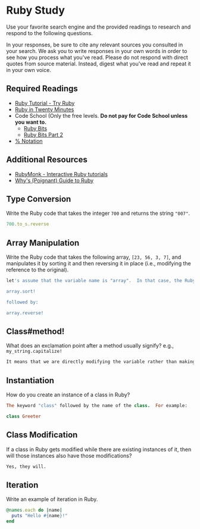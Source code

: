 # Ruby Study

Use your favorite search engine and the provided readings to research and
respond to the following questions.

In your responses, be sure to cite any relevant sources you consulted in your
search. We ask you to write responses in your own words in order to see how you
process what you've read. Please do not respond with direct quotes from source
material. Instead, digest what you've read and repeat it in your own voice.

## Required Readings

-   [Ruby Tutorial - Try Ruby](http://tryruby.org/)
-   [Ruby in Twenty Minutes](https://www.ruby-lang.org/en/documentation/quickstart/)
-   Code School (Only the free levels. **Do not pay for Code School unless you want to.**
    -   [Ruby Bits](https://www.codeschool.com/courses/ruby-bits)
    -   [Ruby Bits Part 2](https://www.codeschool.com/courses/ruby-bits-part-2)
-   [% Notation](https://en.wikibooks.org/wiki/Ruby_Programming/Syntax/Literals#The_.25_Notation)

## Additional Resources

-   [RubyMonk - Interactive Ruby tutorials](https://rubymonk.com/)
-   [Why's (Poignant) Guide to Ruby](http://poignant.guide/)

## Type Conversion

Write the Ruby code that takes the integer `700` and returns the string `"007"`.

```ruby
700.to_s.reverse
```

## Array Manipulation

Write the Ruby code that takes the following array, `[23, 56, 3, 7]`, and
manipulates it by sorting it and then reversing it in place (i.e., modifying the
reference to the original).

```ruby
let's assume that the variable name is "array".  In that case, the Ruby code would be as follows:

array.sort!

followed by:

array.reverse!


```

## Class#method!

What does an exclamation point after a method usually signify?  e.g.,
`my_string.capitalize!`

```md
It means that we are directly modifying the variable rather than making a new copy of that variable that is reflective of the outcome of the method.
```

## Instantiation
How do you create an instance of a class in Ruby?

```ruby
The keyword "class" followed by the name of the class.  For example:

class Greeter

```

## Class Modification

If a class in Ruby gets modified while there are existing instances of it, then
will those instances also have those modifications?

```md
Yes, they will.
```

## Iteration

Write an example of iteration in Ruby.

```ruby
@names.each do |name|
  puts "Hello #{name}!"
end
```
